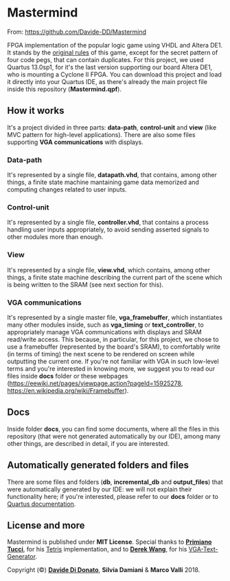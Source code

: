 # Mastermind

From: https://github.com/Davide-DD/Mastermind

FPGA implementation of the popular logic game using VHDL and Altera DE1. It stands by the [original rules](https://en.wikipedia.org/wiki/Mastermind_(board_game)) of this game, except for the secret pattern of four code pegs, that can contain duplicates. For this project, we used Quartus 13.0sp1, for it's the last version supporting our board Altera DE1, who is mounting a Cyclone II FPGA. You can download this project and load it directly into your Quartus IDE, as there's already the main project file inside this repository (**Mastermind.qpf**).

## How it works

It's a project divided in three parts: **data-path**, **control-unit** and **view** (like MVC pattern for high-level applications). There are also some files supporting **VGA communications** with displays.
### Data-path
It's represented by a single file, **datapath.vhd**, that contains, among other things, a finite state machine mantaining game data memorized and computing changes related to user inputs.

### Control-unit
It's represented by a single file, **controller.vhd**, that contains a process handling user inputs appropriately, to avoid sending asserted signals to other modules more than enough.

### View
It's represented by a single file, **view.vhd**, which contains, among other things, a finite state machine describing the current part of the scene which is being written to the SRAM (see next section for this).

### VGA communications
It's represented by a single master file, **vga_framebuffer**, which instantiates many other modules inside, such as **vga_timing** or **text_controller**, to appropriately manage VGA communications with displays and SRAM read/write access. This because, in particular, for this project, we chose to use a framebuffer (represented by the board's SRAM), to comfortably write (in terms of timing) the next scene to be rendered on screen while outputting the current one. If you're not familiar with VGA in such low-level terms and you're interested in knowing more, we suggest you to read our files inside **docs** folder or these webpages (https://eewiki.net/pages/viewpage.action?pageId=15925278, https://en.wikipedia.org/wiki/Framebuffer).

## Docs

Inside folder **docs**, you can find some documents, where all the files in this repository (that were not generated automatically by our IDE), among many other things, are described in detail, if you are interested.

## Automatically generated folders and files

There are some files and folders (**db**, **incremental_db** and **output_files**) that were automatically generated by our IDE: we will not explain their functionality here; if you're interested, please refer to our **docs** folder or to [Quartus documentation](https://www.altera.com/content/dam/altera-www/global/en_US/pdfs/literature/hb/qts/archives/quartusii_handbook_archive_130.pdf).

## License and more

Mastermind is published under **MIT License**. Special thanks to [**Primiano Tucci**](https://github.com/primiano), for his [Tetris](https://github.com/primiano/tetris-vhdl) implementation, and to [**Derek Wang**](https://github.com/Derek-X-Wang), for his [VGA-Text-Generator](https://github.com/Derek-X-Wang/VGA-Text-Generator).

Copyright (©) [**Davide Di Donato**](https://github.com/MrOverflOOw), **Silvia Damiani** & **Marco Valli** 2018.
